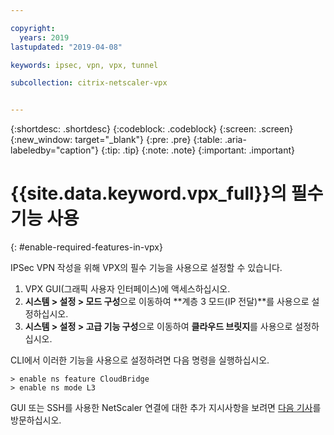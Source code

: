 ```yaml
---

copyright:
  years: 2019
lastupdated: "2019-04-08"

keywords: ipsec, vpn, vpx, tunnel

subcollection: citrix-netscaler-vpx


---
```


{:shortdesc: .shortdesc}
{:codeblock: .codeblock}
{:screen: .screen}
{:new_window: target="_blank"}
{:pre: .pre}
{:table: .aria-labeledby="caption"}
{:tip: .tip}
{:note: .note}
{:important: .important}

# {{site.data.keyword.vpx_full}}의 필수 기능 사용
{: #enable-required-features-in-vpx}

IPSec VPN 작성을 위해 VPX의 필수 기능을 사용으로 설정할 수 있습니다. 

1.	VPX GUI(그래픽 사용자 인터페이스)에 액세스하십시오. 
2.	**시스템 > 설정 > 모드 구성**으로 이동하여 **계층 3 모드(IP 전달)**를 사용으로 설정하십시오. 
3.	**시스템 > 설정 > 고급 기능 구성**으로 이동하여 **클라우드 브릿지**를 사용으로 설정하십시오.

CLI에서 이러한 기능을 사용으로 설정하려면 다음 명령을 실행하십시오. 

```
> enable ns feature CloudBridge
> enable ns mode L3

```

GUI 또는 SSH를 사용한 NetScaler 연결에 대한 추가 지시사항을 보려면 [다음 기사](/docs/infrastructure/citrix-netscaler-vpx?topic=citrix-netscaler-vpx-managing-your-citrix-netscaler-vpx#connecting-to-the-netscaler)를 방문하십시오.
